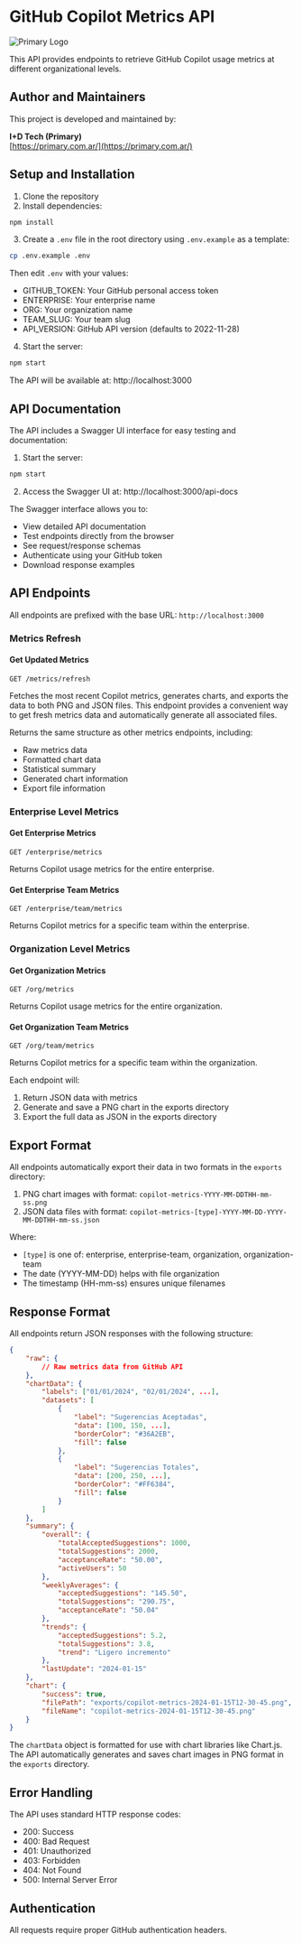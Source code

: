 # GitHub Copilot Metrics API

![Primary Logo](https://media.licdn.com/dms/image/v2/C4E1BAQHXDoS2ReF-Dg/company-background_10000/company-background_10000/0/1651690069981/primary_s_a_cover?e=1732161600&v=beta&t=CmI5EqPVmPewlxZsx8Y3OlyC1MjqUC6qF8SSG0gcCAU)

This API provides endpoints to retrieve GitHub Copilot usage metrics at different organizational levels.

## Author and Maintainers

This project is developed and maintained by:

**I+D Tech (Primary)**  
[https://primary.com.ar/](https://primary.com.ar/)

## Setup and Installation

1. Clone the repository
2. Install dependencies:
```bash
npm install
```
3. Create a `.env` file in the root directory using `.env.example` as a template:
```bash
cp .env.example .env
```
Then edit `.env` with your values:
   - GITHUB_TOKEN: Your GitHub personal access token
   - ENTERPRISE: Your enterprise name
   - ORG: Your organization name
   - TEAM_SLUG: Your team slug
   - API_VERSION: GitHub API version (defaults to 2022-11-28)

4. Start the server:
```bash
npm start
```

The API will be available at: http://localhost:3000

## API Documentation

The API includes a Swagger UI interface for easy testing and documentation:

1. Start the server:
```bash
npm start
```

2. Access the Swagger UI at: http://localhost:3000/api-docs

The Swagger interface allows you to:
- View detailed API documentation
- Test endpoints directly from the browser
- See request/response schemas
- Authenticate using your GitHub token
- Download response examples

## API Endpoints

All endpoints are prefixed with the base URL: `http://localhost:3000`

### Metrics Refresh

#### Get Updated Metrics
```http
GET /metrics/refresh
```
Fetches the most recent Copilot metrics, generates charts, and exports the data to both PNG and JSON files. This endpoint provides a convenient way to get fresh metrics data and automatically generate all associated files.

Returns the same structure as other metrics endpoints, including:
- Raw metrics data
- Formatted chart data
- Statistical summary
- Generated chart information
- Export file information

### Enterprise Level Metrics

#### Get Enterprise Metrics
```http
GET /enterprise/metrics
```
Returns Copilot usage metrics for the entire enterprise.

#### Get Enterprise Team Metrics
```http
GET /enterprise/team/metrics
```
Returns Copilot metrics for a specific team within the enterprise.

### Organization Level Metrics

#### Get Organization Metrics
```http
GET /org/metrics
```
Returns Copilot usage metrics for the entire organization.

#### Get Organization Team Metrics
```http
GET /org/team/metrics
```
Returns Copilot metrics for a specific team within the organization.

Each endpoint will:
1. Return JSON data with metrics
2. Generate and save a PNG chart in the exports directory
3. Export the full data as JSON in the exports directory

## Export Format

All endpoints automatically export their data in two formats in the `exports` directory:

1. PNG chart images with format: `copilot-metrics-YYYY-MM-DDTHH-mm-ss.png`
2. JSON data files with format: `copilot-metrics-[type]-YYYY-MM-DD-YYYY-MM-DDTHH-mm-ss.json`

Where:
- `[type]` is one of: enterprise, enterprise-team, organization, organization-team
- The date (YYYY-MM-DD) helps with file organization
- The timestamp (HH-mm-ss) ensures unique filenames

## Response Format

All endpoints return JSON responses with the following structure:

```json
{
    "raw": {
        // Raw metrics data from GitHub API
    },
    "chartData": {
        "labels": ["01/01/2024", "02/01/2024", ...],
        "datasets": [
            {
                "label": "Sugerencias Aceptadas",
                "data": [100, 150, ...],
                "borderColor": "#36A2EB",
                "fill": false
            },
            {
                "label": "Sugerencias Totales",
                "data": [200, 250, ...],
                "borderColor": "#FF6384",
                "fill": false
            }
        ]
    },
    "summary": {
        "overall": {
            "totalAcceptedSuggestions": 1000,
            "totalSuggestions": 2000,
            "acceptanceRate": "50.00",
            "activeUsers": 50
        },
        "weeklyAverages": {
            "acceptedSuggestions": "145.50",
            "totalSuggestions": "290.75",
            "acceptanceRate": "50.04"
        },
        "trends": {
            "acceptedSuggestions": 5.2,
            "totalSuggestions": 3.8,
            "trend": "Ligero incremento"
        },
        "lastUpdate": "2024-01-15"
    },
    "chart": {
        "success": true,
        "filePath": "exports/copilot-metrics-2024-01-15T12-30-45.png",
        "fileName": "copilot-metrics-2024-01-15T12-30-45.png"
    }
}
```

The `chartData` object is formatted for use with chart libraries like Chart.js. The API automatically generates and saves chart images in PNG format in the `exports` directory.

## Error Handling

The API uses standard HTTP response codes:
- 200: Success
- 400: Bad Request
- 401: Unauthorized
- 403: Forbidden
- 404: Not Found
- 500: Internal Server Error

## Authentication

All requests require proper GitHub authentication headers.
